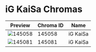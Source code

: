 # iG KaiSa Chromas



| Preview | Chroma ID | Name |
|---------|-----------|------|
| ![145058](https://raw.communitydragon.org/latest/plugins/rcp-be-lol-game-data/global/default/v1/champion-chroma-images/145/145058.png) | 145058 | iG KaiSa |
| ![145081](https://raw.communitydragon.org/latest/plugins/rcp-be-lol-game-data/global/default/v1/champion-chroma-images/145/145081.png) | 145081 | iG KaiSa |